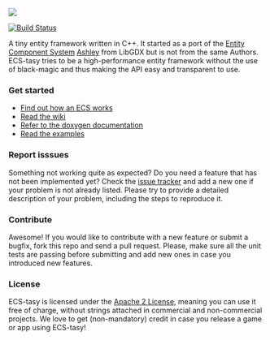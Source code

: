 ![](http://lusito.github.io/ECS-tasy/ecstasy.png)

[![Build Status](https://travis-ci.org/Lusito/ECS-tasy.svg?branch=develop)](https://travis-ci.org/Lusito/ECS-tasy)

A tiny entity framework written in C++. It started as a port of the [Entity Component System](http://www.gamedev.net/page/resources/_/technical/game-programming/understanding-component-entity-systems-r3013) [Ashley](http://github.com/libgdx/ashley/)
from LibGDX but is not from the same Authors. ECS-tasy tries to be a high-performance
entity framework  without the use of black-magic and thus making the API easy
and transparent to use.

### Get started

* [Find out how an ECS works](http://www.gamedev.net/page/resources/_/technical/game-programming/understanding-component-entity-systems-r3013)
* [Read the wiki](https://github.com/Lusito/ECS-tasy/wiki)
* [Refer to the doxygen documentation](http://lusito.github.io/ECS-tasy/annotated.html)
* [Read the examples](https://github.com/Lusito/ECS-tasy/tree/develop/tests)

### Report isssues

Something not working quite as expected? Do you need a feature that has not been implemented yet? Check the [issue tracker](https://github.com/Lusito/ECS-tasy/issues) and add a new one if your problem is not already listed. Please try to provide a detailed description of your problem, including the steps to reproduce it.

### Contribute

Awesome! If you would like to contribute with a new feature or submit a bugfix, fork this repo and send a pull request. Please, make sure all the unit tests are passing before submitting and add new ones in case you introduced new features.

### License

ECS-tasy is licensed under the [Apache 2 License](https://github.com/Lusito/ECS-tasy/blob/master/LICENSE), meaning you
can use it free of charge, without strings attached in commercial and non-commercial projects. We love to
get (non-mandatory) credit in case you release a game or app using ECS-tasy!
